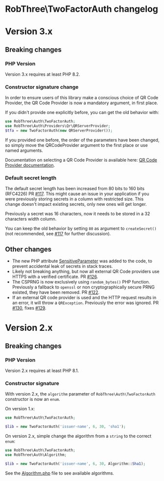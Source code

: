 # RobThree\TwoFactorAuth changelog

# Version 3.x

## Breaking changes

### PHP Version

Version 3.x requires at least PHP 8.2.

### Constructor signature change

In order to ensure users of this library make a conscious choice of QR Code Provider, the QR Code Provider is now a mandatory argument, in first place.

If you didn't provide one explicitly before, you can get the old behavior with:

~~~php
use RobThree\Auth\TwoFactorAuth;
use RobThree\Auth\Providers\Qr\QRServerProvider;
$tfa = new TwoFactorAuth(new QRServerProvider());
~~~

If you provided one before, the order of the parameters have been changed, so simply move the QRCodeProvider argument to the first place or use named arguments.

Documentation on selecting a QR Code Provider is available here: [QR Code Provider documentation](https://robthree.github.io/TwoFactorAuth/qr-codes.html).

### Default secret length

The default secret length has been increased from 80 bits to 160 bits (RFC4226) PR [#117](https://github.com/RobThree/TwoFactorAuth/pull/117). This might cause an issue in your application if you were previously storing secrets in a column with restricted size. This change doesn't impact existing secrets, only new ones will get longer.

Previously a secret was 16 characters, now it needs to be stored in a 32 characters width column.

You can keep the old behavior by setting `80` as argument to `createSecret()` (not recommended, see [#117](https://github.com/RobThree/TwoFactorAuth/pull/117) for further discussion).

## Other changes

* The new PHP attribute [SensitiveParameter](https://www.php.net/manual/en/class.sensitiveparameter.php) was added to the code, to prevent accidental leak of secrets in stack traces.
* Likely not breaking anything, but now all external QR Code providers use HTTPS with a verified certificate. PR [#126](https://github.com/RobThree/TwoFactorAuth/pull/126).
* The CSPRNG is now exclusively using `random_bytes()` PHP function. Previously a fallback to `openssl` or non cryptographically secure PRNG existed, they have been removed. PR [#122](https://github.com/RobThree/TwoFactorAuth/pull/122).
* If an external QR code provider is used and the HTTP request results in an error, it will throw a `QRException`. Previously the error was ignored. PR [#130](https://github.com/RobThree/TwoFactorAuth/pull/130), fixes [#129](https://github.com/RobThree/TwoFactorAuth/issues/129).

# Version 2.x

## Breaking changes

### PHP Version

Version 2.x requires at least PHP 8.1.

### Constructor signature

With version 2.x, the `algorithm` parameter of `RobThree\Auth\TwoFactorAuth` constructor is now an `enum`.

On version 1.x:

~~~php
use RobThree\Auth\TwoFactorAuth;

$lib = new TwoFactorAuth('issuer-name', 6, 30, 'sha1');
~~~

On version 2.x, simple change the algorithm from a `string` to the correct `enum`:

~~~php
use RobThree\Auth\TwoFactorAuth;
use RobThree\Auth\Algorithm;

$lib = new TwoFactorAuth('issuer-name', 6, 30, Algorithm::Sha1);
~~~

See the [Algorithm.php](./lib/Algorithm.php) file to see available algorithms.
